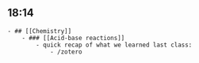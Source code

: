 ## 18:14
	- ## [[Chemistry]]
		- ### [[Acid-base reactions]]
			- quick recap of what we learned last class:
				- /zotero